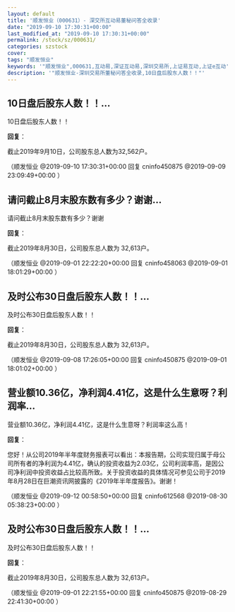 ```yaml
---
layout: default
title: '顺发恒业（000631）- 深交所互动易董秘问答全收录'
date: "2019-09-10 17:30:31+00:00"
last_modified_at: "2019-09-10 17:30:31+00:00"
permalink: /stock/sz/000631/
categories: szstock
cover: 
tags: "顺发恒业"
keywords: '"顺发恒业",000631,互动易,深证互动易,深圳交易所,上证易互动,上证e互动'
description: '"顺发恒业-深圳交易所董秘问答全收录,10日盘后股东人数！！"'
---
```


## 10日盘后股东人数！！...

10日盘后股东人数！！

**回复**：

截止2019年9月10日，公司股东总人数为32,562户。 

（顺发恒业  @2019-09-10 17:30:31+00:00 回复 cninfo450875  @2019-09-09 23:09:49+00:00 ）

## 请问截止8月末股东数有多少？谢谢...

请问截止8月末股东数有多少？谢谢

**回复**：

截止2019年8月30日，公司股东总人数为 32,613户。 

（顺发恒业  @2019-09-01 22:22:20+00:00 回复 cninfo458063  @2019-09-01 18:01:29+00:00 ）

## 及时公布30日盘后股东人数！！...

及时公布30日盘后股东人数！！

**回复**：

截止2019年8月30日，公司股东总人数为 32,613户。 

（顺发恒业  @2019-09-08 17:26:05+00:00 回复 cninfo450875  @2019-09-01 18:01:02+00:00 ）

## 营业额10.36亿，净利润4.41亿，这是什么生意呀？利润率...

营业额10.36亿，净利润4.41亿，这是什么生意呀？利润率这么高！

**回复**：

您好！从公司2019年半年度财务报表可以看出：本报告期，公司实现归属于母公司所有者的净利润为4.41亿，确认的投资收益为2.03亿，公司利润率高，是因公司净利润中投资收益占比较高所致。关于投资收益的具体情况可参见公司于2019年8月28日在巨潮资讯网披露的《2019年半年度报告》。谢谢！ 

（顺发恒业  @2019-09-12 00:58:50+00:00 回复 cninfo612568  @2019-08-30 05:38:23+00:00 ）

## 及时公布30日盘后股东人数！！...

及时公布30日盘后股东人数！！

**回复**：

截止2019年8月30日，公司股东总人数为 32,613户。 

（顺发恒业  @2019-09-01 22:21:55+00:00 回复 cninfo450875  @2019-08-29 22:41:30+00:00 ）

